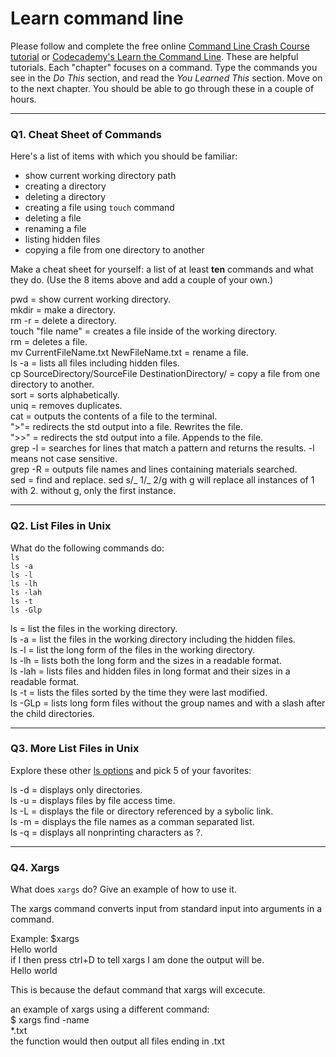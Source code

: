 # Learn command line

Please follow and complete the free online [Command Line Crash Course
tutorial](https://web.archive.org/web/20160708171659/http://cli.learncodethehardway.org/book/) or [Codecademy's Learn the Command Line](https://www.codecademy.com/learn/learn-the-command-line). These are helpful tutorials. Each "chapter" focuses on a command. Type the commands you see in the _Do This_ section, and read the _You Learned This_ section. Move on to the next chapter. You should be able to go through these in a couple of hours.

---

### Q1.  Cheat Sheet of Commands  

Here's a list of items with which you should be familiar:  
* show current working directory path
* creating a directory
* deleting a directory
* creating a file using `touch` command
* deleting a file
* renaming a file
* listing hidden files
* copying a file from one directory to another

Make a cheat sheet for yourself: a list of at least **ten** commands and what they do.  (Use the 8 items above and add a couple of your own.)  

pwd = show current working directory.  
mkdir = make a directory.  
rm -r = delete a directory.  
touch "file name" = creates a file inside of the working directory.  
rm = deletes a file.  
mv CurrentFileName.txt NewFileName.txt = rename a file.  
ls -a = lists all files including hidden files.  
cp SourceDirectory/SourceFile DestinationDirectory/ = copy a file from one directory to another.  
sort = sorts alphabetically.  
uniq = removes duplicates.  
cat = outputs the contents of a file to the terminal.  
">"= redirects the std output into a file. Rewrites the file.  
">>" = redirects the std output into a file.  Appends to the file.  
grep -l = searches for lines that match a pattern and returns the results. -l means not case sensitive.  
grep -R = outputs file names and lines containing materials searched.  
sed = find and replace.  sed s/_ 1/_ 2/g with g will replace all instances of 1 with 2. without g, only the first instance.  

---

### Q2.  List Files in Unix   

What do the following commands do:  
`ls`  
`ls -a`  
`ls -l`  
`ls -lh`  
`ls -lah`  
`ls -t`  
`ls -Glp`  

ls = list the files in the working directory.  
ls -a = list the files in the working directory including the hidden files.  
ls -l = list the long form of the files in the working directory.  
ls -lh = lists both the long form and the sizes in a readable format.  
ls -lah = lists files and hidden files in long format and their sizes in a readable format.  
ls -t = lists the files sorted by the time they were last modified.  
ls -GLp = lists long form files without the group names and with a slash after the child directories.  


---

### Q3.  More List Files in Unix  

Explore these other [ls options](http://www.techonthenet.com/unix/basic/ls.php) and pick 5 of your favorites:

ls -d = displays only directories.  
ls -u = displays files by file access time.  
ls -L = displays the file or directory referenced by a sybolic link.  
ls -m = displays the file names as a comman separated list.  
ls -q = displays all nonprinting characters as ?.  


---

### Q4.  Xargs   

What does `xargs` do? Give an example of how to use it.

The xargs command converts input from standard input into arguments in a command.


Example: $xargs  
Hello world  
if I then press ctrl+D to tell xargs I am done the output will be.  
Hello world  

This is because the defaut command that xargs will excecute.  

an example of xargs using a different command:  
$ xargs find -name  
*.txt  
the function would then output all files ending in .txt  
 

